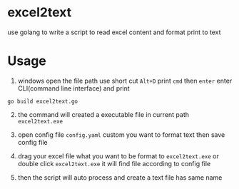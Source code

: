 # excel2text
use golang to write a script to read excel content and format print to text

# Usage

1. windows open the file path use short cut `Alt+D` print `cmd` then `enter` enter CLI(command line interface) and print
```$xslt
go build excel2text.go
```

2. the command will created a executable file in current path `excel2text.exe`

3. open config file `config.yaml` custom you want to format text then save config file

4. drag your excel file what you want to be format to `excel2text.exe` or double click `excel2text.exe` it will find file according to config file

5. then the script will auto process and create a text file has same name 